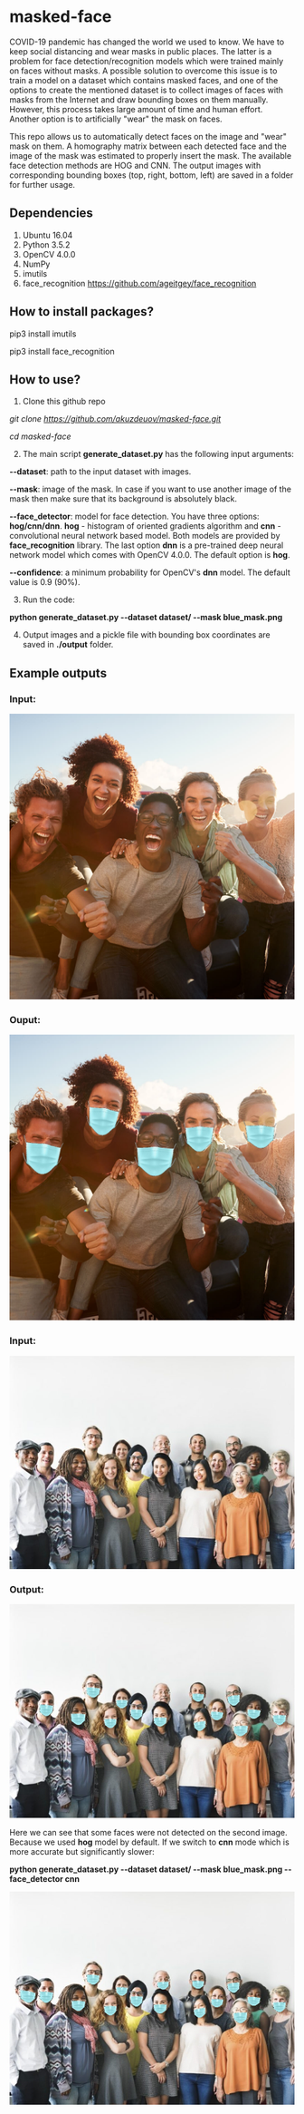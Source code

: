 # masked-face
COVID-19 pandemic has changed the world we used to know. We have to keep social distancing and wear masks in public places. The latter is a problem for face detection/recognition models which were trained mainly on faces without masks. A possible solution to overcome this issue is to train a model on a dataset which contains masked faces, and one of the options to create the mentioned dataset is to collect images of faces with masks from the Internet and draw bounding boxes on them manually. However, this process takes large amount of time and human effort. Another option is to artificially "wear" the mask on faces.  

This repo allows us to automatically detect faces on the image and "wear" mask on them. A homography matrix between each detected face and the image of the mask was estimated to properly insert the mask. The available face detection methods are HOG and CNN. The output images with corresponding bounding boxes (top, right, bottom, left) are saved in a folder for further usage.   

## Dependencies
1. Ubuntu 16.04
2. Python 3.5.2 
3. OpenCV 4.0.0
4. NumPy
5. imutils
6. face_recognition https://github.com/ageitgey/face_recognition 

## How to install packages?
pip3 install imutils 

pip3 install face_recognition

## How to use?
1. Clone this github repo

*git clone https://github.com/akuzdeuov/masked-face.git*

*cd masked-face*

2. The main script **generate_dataset.py** has the following input arguments:

**--dataset**: path to the input dataset with images.

**--mask**: image of the mask. In case if you want to use another image of the mask then make sure that its background is absolutely black.

**--face_detector**: model for face detection. You have three options: **hog/cnn/dnn**. **hog** - histogram of oriented gradients algorithm and **cnn** - convolutional neural network based model. Both models are provided by **face_recognition** library. The last option **dnn** is a pre-trained deep neural network model which comes with OpenCV 4.0.0. The default option is **hog**.

**--confidence**: a minimum probability for OpenCV's **dnn** model. The default value is 0.9 (90%).

3. Run the code:

**python generate_dataset.py --dataset dataset/ --mask blue_mask.png** 

4. Output images and a pickle file with bounding box coordinates are saved in **./output** folder.

## Example outputs
### Input:
![example2_r](https://github.com/akuzdeuov/masked-face/blob/master/dataset/example_2.jpg)
### Ouput:
![example2](https://github.com/akuzdeuov/masked-face/blob/master/output/example_2.jpg)

### Input:
![example1_r](https://github.com/akuzdeuov/masked-face/blob/master/dataset/example_1.jpg)
### Output:
![example1](https://github.com/akuzdeuov/masked-face/blob/master/output/example_1.jpg)

Here we can see that some faces were not detected on the second image. Because we used **hog** model by default. If we switch to **cnn** mode which is more accurate but significantly slower:

**python generate_dataset.py --dataset dataset/ --mask blue_mask.png --face_detector cnn**

![example_1cnn](https://github.com/akuzdeuov/masked-face/blob/master/output/example_1_cnn.jpg)
